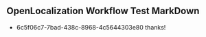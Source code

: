 ## OpenLocalization Workflow Test MarkDown
* 6c5f06c7-7bad-438c-8968-4c5644303e80 
thanks!<!--HONumber=Mar16_HO4-->
